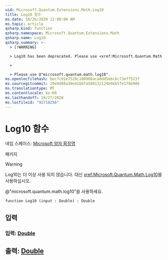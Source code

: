 ```yaml
---
uid: Microsoft.Quantum.Extensions.Math.Log10
title: Log10 함수
ms.date: 10/26/2020 12:00:00 AM
ms.topic: article
qsharp.kind: function
qsharp.namespace: Microsoft.Quantum.Extensions.Math
qsharp.name: Log10
qsharp.summary: >-
  > [!WARNING]

  > Log10 has been deprecated. Please use <xref:Microsoft.Quantum.Math.Log10> instead.

  >

  > Please use @"microsoft.quantum.math.log10".
ms.openlocfilehash: becfc91e7528c100908aca8dd5ebcbc73eff523f
ms.sourcegitcommit: 29e0d88a30e4166fa580132124b0eb57e1f0e986
ms.translationtype: MT
ms.contentlocale: ko-KR
ms.lasthandoff: 10/27/2020
ms.locfileid: "92710256"
---
```

# <a name="log10-function"></a>Log10 함수

네임 스페이스: [Microsoft 양자 확장명](xref:Microsoft.Quantum.Extensions.Math)

패키지 [](https://nuget.org/packages/)


> [!WARNING]
> Log10는 더 이상 사용 되지 않습니다. 대신 <xref:Microsoft.Quantum.Math.Log10>를 사용하십시오.
>
> @"microsoft.quantum.math.log10"을 사용하세요.



```qsharp
function Log10 (input : Double) : Double
```


## <a name="input"></a>입력

### <a name="input--double"></a>입력: [Double](xref:microsoft.quantum.lang-ref.double)





## <a name="output--double"></a>출력: [Double](xref:microsoft.quantum.lang-ref.double)

